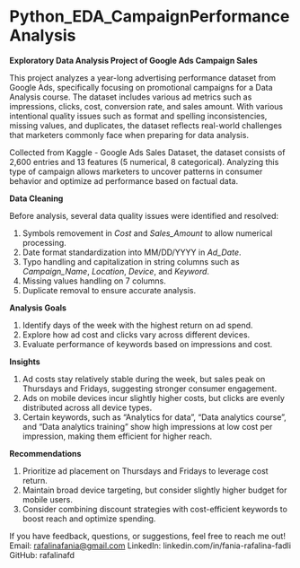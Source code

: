 # Python_EDA_CampaignPerformanceAnalysis

**Exploratory Data Analysis Project of Google Ads Campaign Sales**

This project analyzes a year-long advertising performance dataset from Google Ads, specifically focusing on promotional campaigns for a Data Analysis course. The dataset includes various ad metrics such as impressions, clicks, cost, conversion rate, and sales amount. With various intentional quality issues such as format and spelling inconsistencies, missing values, and duplicates, the dataset reflects real-world challenges that marketers commonly face when preparing for data analysis.

Collected from Kaggle - Google Ads Sales Dataset, the dataset consists of 2,600 entries and 13 features (5 numerical, 8 categorical). Analyzing this type of campaign allows marketers to uncover patterns in consumer behavior and optimize ad performance based on factual data.

**Data Cleaning**

Before analysis, several data quality issues were identified and resolved:
1. Symbols removement in _Cost_ and _Sales_Amount_ to allow numerical processing.
2. Date format standardization into MM/DD/YYYY in _Ad_Date_.
3. Typo handling and capitalization in string columns such as _Campaign_Name_, _Location_, _Device_, and _Keyword_.
4. Missing values handling on 7 columns.
5. Duplicate removal to ensure accurate analysis.

**Analysis Goals**
1. Identify days of the week with the highest return on ad spend.
2. Explore how ad cost and clicks vary across different devices.
3. Evaluate performance of keywords based on impressions and cost.

**Insights**
1. Ad costs stay relatively stable during the week, but sales peak on Thursdays and Fridays, suggesting stronger consumer engagement.
3. Ads on mobile devices incur slightly higher costs, but clicks are evenly distributed across all device types.
4. Certain keywords, such as “Analytics for data”, “Data analytics course”, and “Data analytics training” show high impressions at low cost per impression, making them efficient for higher reach.

**Recommendations**
1. Prioritize ad placement on Thursdays and Fridays to leverage cost return.
2. Maintain broad device targeting, but consider slightly higher budget for mobile users.
3. Consider combining discount strategies with cost-efficient keywords to boost reach and optimize spending.

If you have feedback, questions, or suggestions, feel free to reach me out!
Email: rafalinafania@gmail.com
LinkedIn: linkedin.com/in/fania-rafalina-fadli
GitHub: rafalinafd
